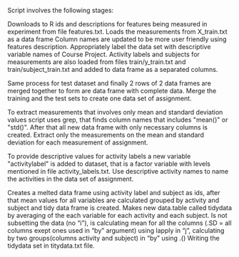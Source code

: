 Script involves the following stages:

Downloads to R ids and descriptions for features being measured in experiment from file features.txt.
Loads the measurements from X_train.txt as a data frame
Column names are updated to be more user friendly using features description. 
Appropriately label the data set with descriptive variable names of Course Project.
Activity labels and subjects for measurements are also loaded from files train/y_train.txt and train/subject_train.txt and added to data frame as a separated columns.

Same process for test dataset and finally 2 rows of 2 data frames are merged together to form are data frame with complete data.
Merge the training and the test sets to create one data set of assignment.

To extract measurements that involves only mean and standard deviation values script uses grep, that finds column names that includes "mean()" or "std()". 
After that all new data frame with only necessary columns is created. 
Extract only the measurements on the mean and standard deviation for each measurement of assignment.

To provide descriptive values for activity labels a new variable "activitylabel" is added to dataset, that is a factor variable with levels mentioned in file activity_labels.txt.
Use descriptive activity names to name the activities in the data set of assignment.

Creates a melted data frame using activity label and subject as ids, after that mean values for all variables are calculated grouped by activity and subject and tidy data frame is created. 
Makes new data.table called tidydata by averaging of the each variable for each activity and each subject. 
Is not subsetting the data (no “i”), is calculating mean for all the columns (.SD = all columns exept ones used in “by” argument) using lapply in “j”, calculating by two groups(columns activity and subject) in “by” using .()
Writing the tidydata set in titydata.txt file.

